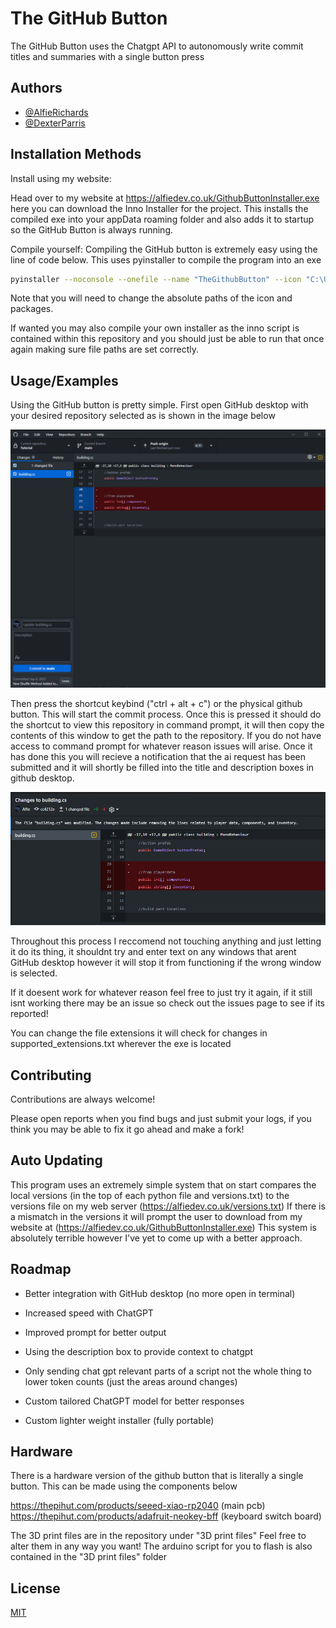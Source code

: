 
# The GitHub Button

The GitHub Button uses the Chatgpt API to autonomously write commit titles and summaries with a single button press



## Authors

- [@AlfieRichards](https://github.com/AlfieRichards)
- [@DexterParris](https://github.com/DexterParris)


## Installation Methods

Install using my website:

Head over to my website at https://alfiedev.co.uk/GithubButtonInstaller.exe here you can download the Inno Installer for the project. This installs the compiled exe into your appData roaming folder and also adds it to startup so the GitHub Button is always running.

Compile yourself:
Compiling the GitHub button is extremely easy using the line of code below. This uses pyinstaller to compile the program into an exe

```bash
pyinstaller --noconsole --onefile --name "TheGithubButton" --icon "C:\Users\asdaFemboy\Desktop\Github Repos\AutoComitter\icon.ico" --paths "C:\Users\asdaFemboy\Desktop\Github Repos\AutoComitter\venv\Lib\site-packages" --hidden-import plyer.platforms.win.notification .\host.py
```
Note that you will need to change the absolute paths of the icon and packages.

If wanted you may also compile your own installer as the inno script is contained within this repository and you should just be able to run that once again making sure file paths are set correctly.


## Usage/Examples

Using the GitHub button is pretty simple.
First open GitHub desktop with your desired repository selected as is shown in the image below

![Repo Image](https://github.com/AlfieRichards/AutoComitter/blob/main/imagery/Repo%20Selected.png)

Then press the shortcut keybind ("ctrl + alt + c") or the physical github button. This will start the commit process. Once this is pressed it should do the shortcut to view this repository in command prompt, it will then copy the contents of this window to get the path to the repository. If you do not have access to command prompt for whatever reason issues will arise. Once it has done this you will recieve a notification that the ai request has been submitted and it will shortly be filled into the title and description boxes in github desktop.

![Demo Image](https://github.com/AlfieRichards/AutoComitter/blob/main/imagery/Changes%20Shown.png)

Throughout this process I reccomend not touching anything and just letting it do its thing, it shouldnt try and enter text on any windows that arent GitHub desktop however it will stop it from functioning if the wrong window is selected.

If it doesent work for whatever reason feel free to just try it again, if it still isnt working there may be an issue so check out the issues page to see if its reported!

You can change the file extensions it will check for changes in supported_extensions.txt wherever the exe is located
## Contributing

Contributions are always welcome!

Please open reports when you find bugs and just submit your logs, if you think you may be able to fix it go ahead and make a fork!

## Auto Updating
This program uses an extremely simple system that on start compares the local versions (in the top of each python file and versions.txt) to the versions file on my web server (https://alfiedev.co.uk/versions.txt) If there is a mismatch in the versions it will prompt the user to download from my website at (https://alfiedev.co.uk/GithubButtonInstaller.exe) This system is absolutely terrible however I've yet to come up with a better approach.



## Roadmap

- Better integration with GitHub desktop (no more open in terminal)

- Increased speed with ChatGPT

- Improved prompt for better output
  
- Using the description box to provide context to chatgpt
  
- Only sending chat gpt relevant parts of a script not the whole thing to lower token counts (just the areas around changes)

- Custom tailored ChatGPT model for better responses

- Custom lighter weight installer (fully portable)
## Hardware

There is a hardware version of the github button that is literally a single button. This can be made using the components below

https://thepihut.com/products/seeed-xiao-rp2040 (main pcb)
https://thepihut.com/products/adafruit-neokey-bff (keyboard switch board)

The 3D print files are in the repository under "3D print files" Feel free to alter them in any way you want!
The arduino script for you to flash is also contained in the "3D print files" folder


## License

[MIT](https://choosealicense.com/licenses/mit/)

